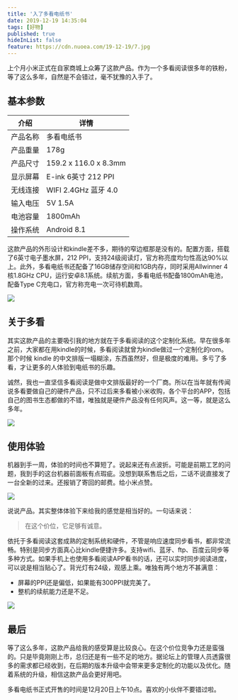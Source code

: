```yaml
---
title: '入了多看电纸书'
date: 2019-12-19 14:35:04
tags: [好物]
published: true
hideInList: false
feature: https://cdn.nuoea.com/19-12-19/7.jpg
---
```

上个月小米正式在自家商城上众筹了这款产品。作为一个多看阅读很多年的铁粉，等了这么多年，自然是不会错过，毫不犹豫的入手了。

## 基本参数

| 介绍 | 详情 |
| --- | --- |
| 产品名称 | 多看电纸书 |
| 产品重量 | 178g |
| 产品尺寸 | 159.2 x 116.0 x 8.3mm |
| 显示屏幕 | E-ink 6英寸 212 PPI |
| 无线连接 | WIFI 2.4GHz 蓝牙 4.0 |
| 输入电压 | 5V 1.5A |
| 电池容量 | 1800mAh |
| 操作系统 | Android 8.1 |

这款产品的外形设计和kindle差不多，期待的窄边框那是没有的。配置方面，搭载了6英寸电子墨水屏，212 PPI，支持24级阅读灯，官方称亮度均匀性高达90%以上。此外，多看电纸书还配备了16GB储存空间和1GB内存，同时采用Allwinner 4核1.8GHz CPU，运行安卓8.1系统。续航方面，多看电纸书配备1800mAh电池，配备Type C充电口，官方称充电一次可待机数周。

![](https://cdn.nuoea.com/19-12-19/2.jpg)

## 关于多看

其实这款产品的主要吸引我的地方就在于多看阅读的这个定制化系统。早在很多年之前，大家都在用kindle的时候，多看阅读就曾为kindle做过一个定制化的rom。那个时候 kindle 的中文排版一塌糊涂，东西虽然好，但是极度的难用。多亏了多看，才让更多的人体验到电纸书的乐趣。

诚然，我也一直坚信多看阅读是做中文排版最好的一个厂商。所以在当年就有传闻说多看要做自己的硬件产品，只不过后来多看被小米收购，各个平台的APP，包括自己的图书生态都做的不错，唯独就是硬件产品没有任何风声。这一等，就是这么多年。

![](https://cdn.nuoea.com/19-12-19/3.jpg)

## 使用体验

机器到手一周，体验的时间也不算短了。说起来还有点波折。可能是前期工艺的问题，我到手的这台机器前面板有点瑕疵。没想到联系售后之后，二话不说直接发了一台全新的过来。还报销了寄回的邮费。给小米点赞。

![](https://cdn.nuoea.com/19-12-19/4.jpg)

说说产品。其实整体体验下来给我的感觉是相当好的。一句话来说：

> 在这个价位，它足够有诚意。

依托于多看阅读这套成熟的定制系统和硬件，不管是响应速度同步看书，都非常流畅。特别是同步方面真心比kindle便捷许多。支持wifi、蓝牙、ftp、百度云同步等多种方式。如果手机上也使用多看阅读APP看书的话，还可以实时同步阅读进度，可以说是相当贴心了。背光灯有24级，观感上乘。唯独有两个地方不甚满意：

- 屏幕的PPI还是偏低，如果能有300PPI就完美了。
- 整机的续航能力还是不足。

![](https://cdn.nuoea.com/19-12-19/5.jpg)

## 最后

等了这么多年，这款产品给我的感受算是比较良心。在这个价位竞争力还是蛮强的。只是毕竟刚刚上市，总归还是有一些不足的地方。据论坛上的管理人员透露很多的需求都已经收到，在后期的版本升级中会带来更多定制化的功能以及优化。随着系统的升级，相信这款产品会更好用吧。

多看电纸书正式开售的时间是12月20日上午10点。喜欢的小伙伴不要错过啦。



